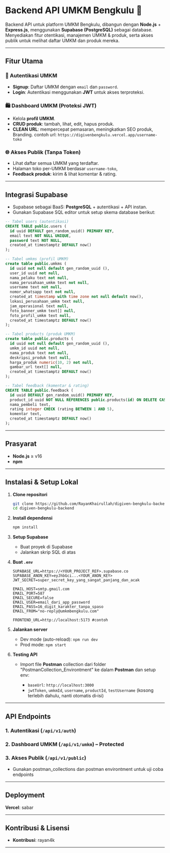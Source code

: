 # Backend API UMKM Bengkulu 🏪

Backend API untuk platform UMKM Bengkulu, dibangun dengan **Node.js** + **Express.js**, menggunakan **Supabase (PostgreSQL)** sebagai database. Menyediakan fitur otentikasi, manajemen UMKM & produk, serta akses publik untuk melihat daftar UMKM dan produk mereka.

---

## Fitur Utama

### 🔐 Autentikasi UMKM

* **Signup**: Daftar UMKM dengan `email` dan `password`.
* **Login**: Autentikasi menggunakan **JWT** untuk akses terproteksi.

### 🛍️ Dashboard UMKM (Proteksi JWT)

* Kelola **profil UMKM**.
* **CRUD produk**: tambah, lihat, edit, hapus produk.
* **CLEAN URL**: mempercepat pemasaran, meningkatkan SEO produk, Branding. contoh url:
  `https://digivenbengkulu.vercel.app/username-toko`

### 🌐 Akses Publik (Tanpa Token)

* Lihat daftar semua UMKM yang terdaftar.
* Halaman toko per-UMKM berdasar `username-toko`, 
* **Feedback produk**: kirim & lihat komentar & rating.

---

## Integrasi Supabase

* Supabase sebagai BaaS: **PostgreSQL** + autentikasi + API instan.
* Gunakan Supabase SQL editor untuk setup skema database berikut:

```sql
-- Tabel users (autentikasi)
CREATE TABLE public.users (
  id uuid DEFAULT gen_random_uuid() PRIMARY KEY,
  email text NOT NULL UNIQUE,
  password text NOT NULL,
  created_at timestamptz DEFAULT now()
);

-- Tabel umkms (profil UMKM)
create table public.umkms (
  id uuid not null default gen_random_uuid (),
  user_id uuid not null,
  nama_pelaku text not null,
  nama_perusahaan_umkm text not null,
  username text not null,
  nomor_whatsapp text not null,
  created_at timestamp with time zone not null default now(),
  lokasi_perusahaan_umkm text null,
  jam_operasional text null,
  foto_banner_umkm text[] null,
  foto_profil_umkm text null,
  created_at timestamptz DEFAULT now()
);

-- Tabel products (produk UMKM)
create table public.products (
  id uuid not null default gen_random_uuid (),
  umkm_id uuid not null,
  nama_produk text not null,
  deskripsi_produk text null,
  harga_produk numeric(10, 2) not null,
  gambar_url text[] null,
  created_at timestamptz DEFAULT now()
);

-- Tabel feedback (komentar & rating)
CREATE TABLE public.feedback (
  id uuid DEFAULT gen_random_uuid() PRIMARY KEY,
  product_id uuid NOT NULL REFERENCES public.products(id) ON DELETE CASCADE,
  nama_pembeli text,
  rating integer CHECK (rating BETWEEN 1 AND 5),
  komentar text,
  created_at timestamptz DEFAULT now()
);
```

---

## Prasyarat

* **Node.js** ≥ v16
* **npm**

---

## Instalasi & Setup Lokal

1. **Clone repositori**

   ```bash
   git clone https://github.com/RayanKhairullah/digiven-bengkulu-backend.git
   cd digiven-bengkulu-backend
   ```

2. **Install dependensi**

   ```bash
   npm install
   ```

3. **Setup Supabase**

   * Buat proyek di Supabase
   * Jalankan skrip SQL di atas

4. **Buat `.env`**

   ```env
   SUPABASE_URL=https://<YOUR_PROJECT_REF>.supabase.co
   SUPABASE_ANON_KEY=eyJhbGci...<YOUR_ANON_KEY>
   JWT_SECRET=super_secret_key_yang_sangat_panjang_dan_acak

   EMAIL_HOST=smtp.gmail.com
   EMAIL_PORT=587        
   EMAIL_SECURE=false   
   EMAIL_USER=email_dari_app_password
   EMAIL_PASS=16_digit_karakter_tanpa_spaso
   EMAIL_FROM="no-reply@umkmbengkulu.com"
   
   FRONTEND_URL=http://localhost:5173 #contoh
   ```

5. **Jalankan server**

   * Dev mode (auto-reload): `npm run dev`
   * Prod mode: `npm start`

6. **Testing API**

   * Import file **Postman** collection dari folder "PostmanCollection_Environtment" ke dalam **Postman** dan setup env:

     * `baseUrl`: `http://localhost:3000`
     * `jwtToken`, `umkmId`, `username`, `productId`, `testUsername` (kosong terlebih dahulu, nanti otomatis di‐isi)

---

## API Endpoints

### 1. Autentikasi (`/api/v1/auth`)
### 2. Dashboard UMKM (`/api/v1/umkm`) – **Protected**
### 3. Akses Publik (`/api/v1/public`)
   * Gunakan postman_collections dan postman environtment untuk uji coba endpoints

---

## Deployment

**Vercel**: sabar

---

## Kontribusi & Lisensi

* **Kontribusi**: rayan4k

---